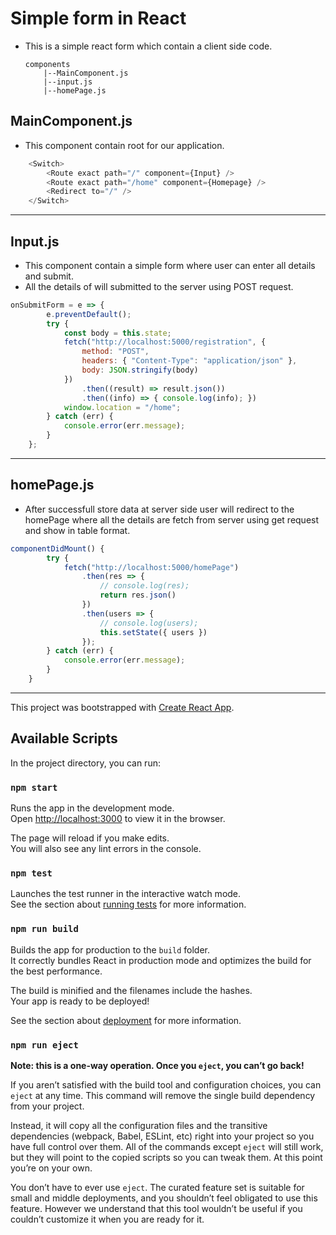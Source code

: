 # Simple form in React

* This is a simple react form which contain a client side code.

    ```
    components
        |--MainComponent.js
        |--input.js
        |--homePage.js
    ```

## MainComponent.js
* This component contain root for our application.
```javascript
    <Switch>
        <Route exact path="/" component={Input} />
        <Route exact path="/home" component={Homepage} />
        <Redirect to="/" />
    </Switch>
```
___
## Input.js
* This component contain a simple form where user can enter all details and submit.
* All the details of will submitted to the server using POST request.
```javascript
onSubmitForm = e => {
        e.preventDefault();
        try {
            const body = this.state;
            fetch("http://localhost:5000/registration", {
                method: "POST",
                headers: { "Content-Type": "application/json" },
                body: JSON.stringify(body)
            })
                .then((result) => result.json())
                .then((info) => { console.log(info); })
            window.location = "/home";
        } catch (err) {
            console.error(err.message);
        }
    };

```
___
## homePage.js
* After successfull store data at server side user will redirect to the homePage where all the details are fetch from server using get request and show in table format.
```javascript
componentDidMount() {
        try {
            fetch("http://localhost:5000/homePage")
                .then(res => {
                    // console.log(res);
                    return res.json()
                })
                .then(users => {
                    // console.log(users);
                    this.setState({ users })
                });
        } catch (err) {
            console.error(err.message);
        }
    }
```

<hr>

This project was bootstrapped with [Create React App](https://github.com/facebook/create-react-app).

## Available Scripts

In the project directory, you can run:

### `npm start`

Runs the app in the development mode.<br />
Open [http://localhost:3000](http://localhost:3000) to view it in the browser.

The page will reload if you make edits.<br />
You will also see any lint errors in the console.

### `npm test`

Launches the test runner in the interactive watch mode.<br />
See the section about [running tests](https://facebook.github.io/create-react-app/docs/running-tests) for more information.

### `npm run build`

Builds the app for production to the `build` folder.<br />
It correctly bundles React in production mode and optimizes the build for the best performance.

The build is minified and the filenames include the hashes.<br />
Your app is ready to be deployed!

See the section about [deployment](https://facebook.github.io/create-react-app/docs/deployment) for more information.

### `npm run eject`

**Note: this is a one-way operation. Once you `eject`, you can’t go back!**

If you aren’t satisfied with the build tool and configuration choices, you can `eject` at any time. This command will remove the single build dependency from your project.

Instead, it will copy all the configuration files and the transitive dependencies (webpack, Babel, ESLint, etc) right into your project so you have full control over them. All of the commands except `eject` will still work, but they will point to the copied scripts so you can tweak them. At this point you’re on your own.

You don’t have to ever use `eject`. The curated feature set is suitable for small and middle deployments, and you shouldn’t feel obligated to use this feature. However we understand that this tool wouldn’t be useful if you couldn’t customize it when you are ready for it.
